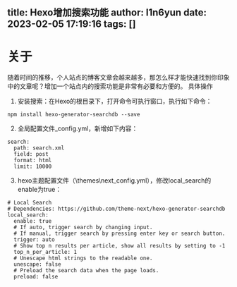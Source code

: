 title: Hexo增加搜索功能
author: l1n6yun
date: 2023-02-05 17:19:16
tags: []
---
# 关于

随着时间的推移，个人站点的博客文章会越来越多，那怎么样才能快速找到你印象中的文章呢？增加一个站点内的搜索功能是非常有必要和方便的。
具体操作

1. 安装搜索：在Hexo的根目录下，打开命令可执行窗口，执行如下命令：

```
npm install hexo-generator-searchdb --save
```

2. 全局配置文件_config.yml，新增如下内容：

```
search:
  path: search.xml
  field: post
  format: html
  limit: 10000
```

3. hexo主题配置文件（\themes\next_config.yml），修改local_search的enable为true：

```
# Local Search
# Dependencies: https://github.com/theme-next/hexo-generator-searchdb
local_search:
  enable: true
  # If auto, trigger search by changing input.
  # If manual, trigger search by pressing enter key or search button.
  trigger: auto
  # Show top n results per article, show all results by setting to -1
  top_n_per_article: 1
  # Unescape html strings to the readable one.
  unescape: false
  # Preload the search data when the page loads.
  preload: false
```